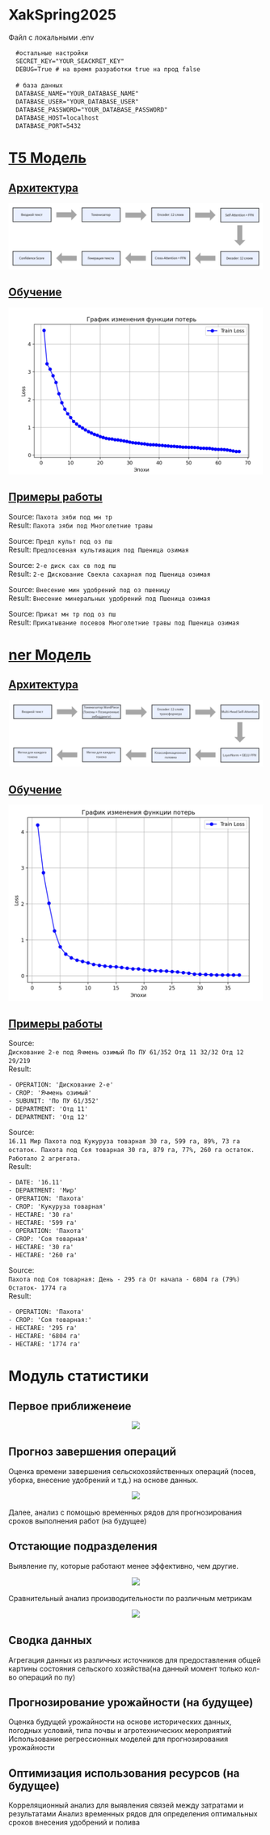 # XakSpring2025

Файл с локальными .env 
```
  #остальные настройки
  SECRET_KEY="YOUR_SEACKRET_KEY"
  DEBUG=True # на время разработки true на прод false

  # база данных
  DATABASE_NAME="YOUR_DATABASE_NAME"
  DATABASE_USER="YOUR_DATABASE_USER"
  DATABASE_PASSWORD="YOUR_DATABASE_PASSWORD"
  DATABASE_HOST=localhost
  DATABASE_PORT=5432
```

# [T5 Модель](https://huggingface.co/RimasZzz/agriculture_text_transform_model)
## [Архитектура](model/agriculture_text_transform_model/config.json)
<p align="center">
  <img src="T5_model/assets/model_architecturejpg.jpg">
</p>

## [Обучение](model/train.py)
<p align="center">
  <img src="T5_model/assets/trainLoss.jpg">
</p>

## [Примеры работы](model/test.py)
Source: `Пахота зяби под мн тр`<br>
Result: `Пахота зяби под Многолетние травы`

Source: `Предп культ под оз пш`<br>
Result: `Предпосевная культивация под Пшеница озимая`

Source: `2-е диск сах св под пш`<br>
Result: `2-е Дискование Свекла сахарная под Пшеница озимая`

Source: `Внесение мин удобрений под оз пшеницу`<br>
Result: `Внесение минеральных удобрений под Пшеница озимая`

Source: `Прикат мн тр под оз пш`<br>
Result: `Прикатывание посевов Многолетние травы под Пшеница озимая`

# [ner Модель]()
## [Архитектура]()
<p align="center">
  <img src="ner_model/assets/model_architecturejpg.jpg">
</p>

## [Обучение]()
<p align="center">
  <img src="ner_model/assets/trainLoss.jpg">
</p>

## [Примеры работы]()
Source: <br>
```Дискование 2-е под Ячмень озимый По ПУ 61/352 Отд 11 32/32 Отд 12 29/219```<br>
Result:
```
- OPERATION: 'Дискование 2-е'
- CROP: 'Ячмень озимый'
- SUBUNIT: 'По ПУ 61/352'
- DEPARTMENT: 'Отд 11'
- DEPARTMENT: 'Отд 12'
```

Source: <br>
```16.11 Мир Пахота под Кукуруза товарная 30 га, 599 га, 89%, 73 га остаток. Пахота под Соя товарная 30 га, 879 га, 77%, 260 га остаток. Работало 2 агрегата.```<br>
Result:
```
- DATE: '16.11'
- DEPARTMENT: 'Мир'
- OPERATION: 'Пахота'
- CROP: 'Кукуруза товарная'
- HECTARE: '30 га'
- HECTARE: '599 га'
- OPERATION: 'Пахота'
- CROP: 'Соя товарная'
- HECTARE: '30 га'
- HECTARE: '260 га'
```

Source: <br>
```Пахота под Соя товарная: День - 295 га От начала - 6804 га (79%) Остаток- 1774 га```<br>
Result:
```
- OPERATION: 'Пахота'
- CROP: 'Соя товарная:'
- HECTARE: '295 га'
- HECTARE: '6804 га'
- HECTARE: '1774 га'
```

# Модуль статистики
## Первое приближенеие
<p align="center">
  <img src="ner_model/analysis/analysis_1.jpg">
</p>

## Прогноз завершения операций

Оценка времени завершения сельскохозяйственных операций (посев, уборка, внесение удобрений и т.д.) на основе данных.

<p align="center">
  <img src="ner_model/analysis/analysis_2.png">
</p>

Далее, анализ с помощью временных рядов для прогнозирования сроков выполнения работ (на будущее)

## Отстающие подразделения

Выявление пу, которые работают менее эффективно, чем другие.

<p align="center">
  <img src="ner_model/analysis/analysis_3.png">
</p>

Сравнительный анализ производительности по различным метрикам

<p align="center">
  <img src="ner_model/analysis/analysis_4.png">
</p>

## Сводка данных
Агрегация данных из различных источников для предоставления общей картины состояния сельского хозяйства(на данный момент только кол-во операций по пу)

## Прогнозирование урожайности (на будущее)
Оценка будущей урожайности на основе исторических данных, погодных условий, типа почвы и агротехнических мероприятий
Использование регрессионных моделей для прогнозирования урожайности

## Оптимизация использования ресурсов (на будущее)
Корреляционный анализ для выявления связей между затратами и результатами
Анализ временных рядов для определения оптимальных сроков внесения удобрений и полива

